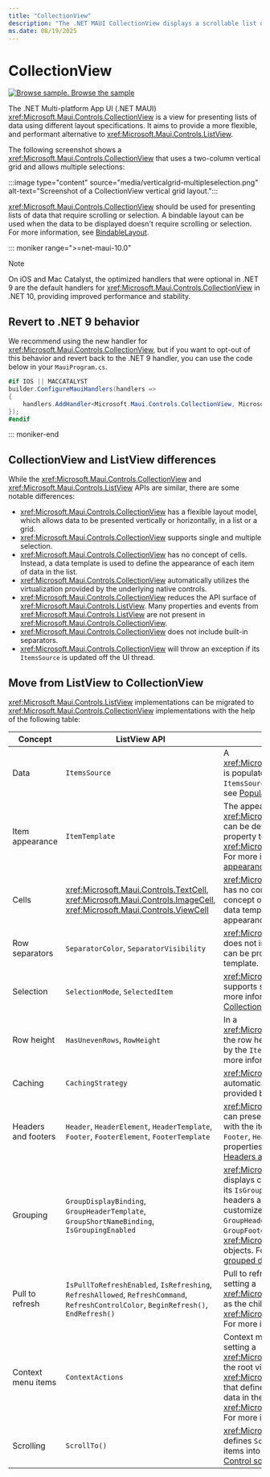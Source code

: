 ```yaml
---
title: "CollectionView"
description: "The .NET MAUI CollectionView displays a scrollable list of selectable data items, using different layout specifications."
ms.date: 08/19/2025
---
```


# CollectionView

[![Browse sample.](~/media/code-sample.png) Browse the sample](/samples/dotnet/maui-samples/userinterface-collectionview)

The .NET Multi-platform App UI (.NET MAUI) <xref:Microsoft.Maui.Controls.CollectionView> is a view for presenting lists of data using different layout specifications. It aims to provide a more flexible, and performant alternative to <xref:Microsoft.Maui.Controls.ListView>.

The following screenshot shows a <xref:Microsoft.Maui.Controls.CollectionView> that uses a two-column vertical grid and allows multiple selections:

:::image type="content" source="media/verticalgrid-multipleselection.png" alt-text="Screenshot of a CollectionView vertical grid layout.":::

<xref:Microsoft.Maui.Controls.CollectionView> should be used for presenting lists of data that require scrolling or selection. A bindable layout can be used when the data to be displayed doesn't require scrolling or selection. For more information, see [BindableLayout](~/user-interface/layouts/bindablelayout.md).

::: moniker range=">=net-maui-10.0"

> [!NOTE]
> On iOS and Mac Catalyst, the optimized handlers that were optional in .NET 9 are the default handlers for <xref:Microsoft.Maui.Controls.CollectionView> in .NET 10, providing improved performance and stability.

## Revert to .NET 9 behavior

We recommend using the new handler for <xref:Microsoft.Maui.Controls.CollectionView>, but if you want to opt-out of this behavior and revert back to the .NET 9 handler, you can use the code below in your `MauiProgram.cs`.

```csharp
#if IOS || MACCATALYST
builder.ConfigureMauiHandlers(handlers =>
{
    handlers.AddHandler<Microsoft.Maui.Controls.CollectionView, Microsoft.Maui.Controls.Handlers.Items.CollectionViewHandler>();
});
#endif
```

::: moniker-end

## CollectionView and ListView differences

While the <xref:Microsoft.Maui.Controls.CollectionView> and <xref:Microsoft.Maui.Controls.ListView> APIs are similar, there are some notable differences:

- <xref:Microsoft.Maui.Controls.CollectionView> has a flexible layout model, which allows data to be presented vertically or horizontally, in a list or a grid.
- <xref:Microsoft.Maui.Controls.CollectionView> supports single and multiple selection.
- <xref:Microsoft.Maui.Controls.CollectionView> has no concept of cells. Instead, a data template is used to define the appearance of each item of data in the list.
- <xref:Microsoft.Maui.Controls.CollectionView> automatically utilizes the virtualization provided by the underlying native controls.
- <xref:Microsoft.Maui.Controls.CollectionView> reduces the API surface of <xref:Microsoft.Maui.Controls.ListView>. Many properties and events from <xref:Microsoft.Maui.Controls.ListView> are not present in <xref:Microsoft.Maui.Controls.CollectionView>.
- <xref:Microsoft.Maui.Controls.CollectionView> does not include built-in separators.
- <xref:Microsoft.Maui.Controls.CollectionView> will throw an exception if its `ItemsSource` is updated off the UI thread.

## Move from ListView to CollectionView

<xref:Microsoft.Maui.Controls.ListView> implementations can be migrated to <xref:Microsoft.Maui.Controls.CollectionView> implementations with the help of the following table:

| Concept | ListView API | CollectionView |
|---|---|---|
| Data | `ItemsSource` | A <xref:Microsoft.Maui.Controls.CollectionView> is populated with data by setting its `ItemsSource` property. For more information, see [Populate a CollectionView with data](populate-data.md#populate-a-collectionview-with-data). |
| Item appearance | `ItemTemplate` | The appearance of each item in a <xref:Microsoft.Maui.Controls.CollectionView> can be defined by setting the `ItemTemplate` property to a <xref:Microsoft.Maui.Controls.DataTemplate>. For more information, see [Define item appearance](populate-data.md#define-item-appearance). |
| Cells | <xref:Microsoft.Maui.Controls.TextCell>, <xref:Microsoft.Maui.Controls.ImageCell>, <xref:Microsoft.Maui.Controls.ViewCell> | <xref:Microsoft.Maui.Controls.CollectionView> has no concept of cells, and therefore no concept of disclosure indicators. Instead, a data template is used to define the appearance of each item of data in the list. |
| Row separators | `SeparatorColor`, `SeparatorVisibility` | <xref:Microsoft.Maui.Controls.CollectionView> does not include built-in separators. These can be provided, if desired, in the item template. |
| Selection | `SelectionMode`, `SelectedItem` | <xref:Microsoft.Maui.Controls.CollectionView> supports single and multiple selection. For more information, see [Configure CollectionView item selection](selection.md). |
| Row height | `HasUnevenRows`, `RowHeight` | In a <xref:Microsoft.Maui.Controls.CollectionView>, the row height of each item is determined by the `ItemSizingStrategy` property. For more information, see [Item sizing](layout.md#item-sizing).|
| Caching | `CachingStrategy` | <xref:Microsoft.Maui.Controls.CollectionView> automatically uses the virtualization provided by the underlying native controls. |
| Headers and footers | `Header`, `HeaderElement`, `HeaderTemplate`, `Footer`, `FooterElement`, `FooterTemplate` | <xref:Microsoft.Maui.Controls.CollectionView> can present a header and footer that scroll with the items in the list, via the `Header`, `Footer`, `HeaderTemplate`, and `FooterTemplate` properties. For more information, see [Headers and footers](layout.md#headers-and-footers). |
| Grouping | `GroupDisplayBinding`, `GroupHeaderTemplate`, `GroupShortNameBinding`, `IsGroupingEnabled` | <xref:Microsoft.Maui.Controls.CollectionView> displays correctly grouped data by setting its `IsGrouped` property to `true`. Group headers and group footers can be customized by setting the `GroupHeaderTemplate` and `GroupFooterTemplate` properties to  <xref:Microsoft.Maui.Controls.DataTemplate> objects. For more information, see [Display grouped data in a CollectionView](grouping.md). |
| Pull to refresh | `IsPullToRefreshEnabled`, `IsRefreshing`, `RefreshAllowed`, `RefreshCommand`, `RefreshControlColor`, `BeginRefresh()`, `EndRefresh()` | Pull to refresh functionality is supported by setting a <xref:Microsoft.Maui.Controls.CollectionView> as the child of a <xref:Microsoft.Maui.Controls.RefreshView>. For more information, see [Pull to refresh](populate-data.md#pull-to-refresh). |
| Context menu items | `ContextActions` | Context menu items are supported by setting a <xref:Microsoft.Maui.Controls.SwipeView> as the root view in the <xref:Microsoft.Maui.Controls.DataTemplate> that defines the appearance of each item of data in the <xref:Microsoft.Maui.Controls.CollectionView>. For more information, see [Context menus](populate-data.md#context-menus). |
| Scrolling | `ScrollTo()` | <xref:Microsoft.Maui.Controls.CollectionView> defines `ScrollTo` methods, which scroll items into view. For more information, see [Control scrolling in a CollectionView](scrolling.md). |
